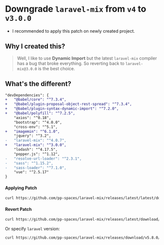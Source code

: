 # Downgrade `laravel-mix` from `v4` to `v3.0.0`

- I recommended to apply this patch on newly created project.

## Why I created this?

> Well, I like to use **Dynamic Import** but the latest `laravel-mix` compiler has a bug that broke everything. So reverting back to `laravel-mix@3.0.0` is the best choice.

## What's the different?

```diff
"devDependencies": {
+   "@babel/core": "^7.3.4",
+   "@babel/plugin-proposal-object-rest-spread": "^7.3.4",
+   "@babel/plugin-syntax-dynamic-import": "^7.2.0",
+   "@babel/polyfill": "^7.2.5",
    "axios": "^0.18",
    "bootstrap": "^4.0.0",
    "cross-env": "^5.1",
+   "imagemin": "^6.1.0",
    "jquery": "^3.2",
-   "laravel-mix": "^4.0.7",
+   "laravel-mix": "^3.0.0",
    "lodash": "^4.17.5",
    "popper.js": "^1.12",
-   "resolve-url-loader": "^2.3.1",
-   "sass": "^1.15.2",
-   "sass-loader": "^7.1.0",
    "vue": "^2.5.17"
}
```

#### Applying Patch

```sh
curl https://github.com/pp-spaces/laravel-mix/releases/latest/latest/download/package.json.diff | git apply -
```

#### Revert Patch

```sh
curl https://github.com/pp-spaces/laravel-mix/releases/latest/download/package.json.diff | git apply -R -
```

Or specify `laravel` version:

```sh
curl https://github.com/pp-spaces/laravel-mix/releases/download/v5.8.0/package.json.diff | git apply -
```
